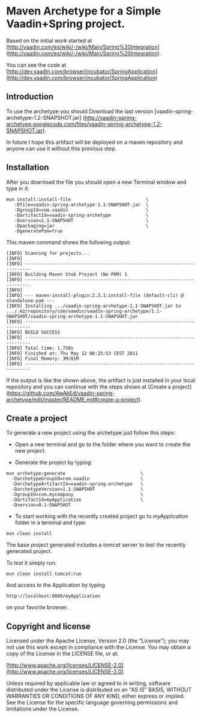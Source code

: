 Maven Archetype for a Simple Vaadin+Spring project.
===================================================

Based on the initial work started at [http://vaadin.com/es/wiki/-/wiki/Main/Spring%20Integration] (http://vaadin.com/es/wiki/-/wiki/Main/Spring%20Integration).

You can see the code at [http://dev.vaadin.com/browser/incubator/SpringApplication] (http://dev.vaadin.com/browser/incubator/SpringApplication)

## Introduction

To use the archetype you should Download the last version [vaadin-spring-archetype-1.2-SNAPSHOT.jar] (http://vaadin-spring-archetype.googlecode.com/files/vaadin-spring-archetype-1.2-SNAPSHOT.jar).

In future I hope this artifact will be deployed on a maven repository and anyone can use it without this previous step.

## Installation 

After you download the file you should open a new Terminal window and type in it:

```
mvn install:install-file                            \
   -Dfile=vaadin-spring-archetype-1.1-SNAPSHOT.jar  \
   -DgroupId=com.vaadin                             \
   -DartifactId=vaadin-spring-archetype             \
   -Dversion=1.1-SNAPSHOT                           \
   -Dpackaging=jar                                  \
   -DgeneratePom=true
```

This maven command shows the following output:

```
[INFO] Scanning for projects...
[INFO]                                                                         
[INFO] ------------------------------------------------------------------------
[INFO] Building Maven Stub Project (No POM) 1
[INFO] ------------------------------------------------------------------------
[INFO] 
[INFO] --- maven-install-plugin:2.3.1:install-file (default-cli) @ standalone-pom ---
[INFO] Installing .../vaadin-spring-archetype-1.1-SNAPSHOT.jar to .../.m2/repository/com/vaadin/vaadin-spring-archetype/1.1-SNAPSHOT/vaadin-spring-archetype-1.1-SNAPSHOT.jar
[INFO] ------------------------------------------------------------------------
[INFO] BUILD SUCCESS
[INFO] ------------------------------------------------------------------------
[INFO] Total time: 1.758s
[INFO] Finished at: Thu May 12 08:25:53 CEST 2011
[INFO] Final Memory: 3M/81M
[INFO] ------------------------------------------------------------------------
```

If the output is like the shown above, the artifact is just installed in your local repository and you can continue with the steps shown at [Create a project] (https://github.com/AwAkEd/vaadin-spring-archetype/edit/master/README.md#create-a-project).

## Create a project

To generate a new project using the archetype just follow this steps:

  * Open a new terminal and go to the folder where you want to create the new project.

  * Generate the project by typing:

```
mvn archetype:generate                            \
  -DarchetypeGroupId=com.vaadin                   \
  -DarchetypeArtifactId=vaadin-spring-archetype   \
  -DarchetypeVersion=1.1-SNAPSHOT                 \
  -DgroupId=com.mycompany                         \
  -DartifactId=myApplication                      \
  -Dversion=0.1-SNAPSHOT
```

  * To start working with the recently created project go to _myApplication_ folder in a terminal and type:

```
mvn clean install
```

The base project generated includes a _tomcat_ server to test the recently generated project. 

To test it simply run:

```
mvn clean install tomcat:run
```

And access to the Application by typing

```
http://localhost:8080/myApplication
```

on your favorite browser.

## Copyright and license

Licensed under the Apache License, Version 2.0 (the "License");
you may not use this work except in compliance with the License.
You may obtain a copy of the License in the LICENSE file, or at:

  [http://www.apache.org/licenses/LICENSE-2.0](http://www.apache.org/licenses/LICENSE-2.0)

Unless required by applicable law or agreed to in writing, software
distributed under the License is distributed on an "AS IS" BASIS,
WITHOUT WARRANTIES OR CONDITIONS OF ANY KIND, either express or implied.
See the License for the specific language governing permissions and
limitations under the License.
